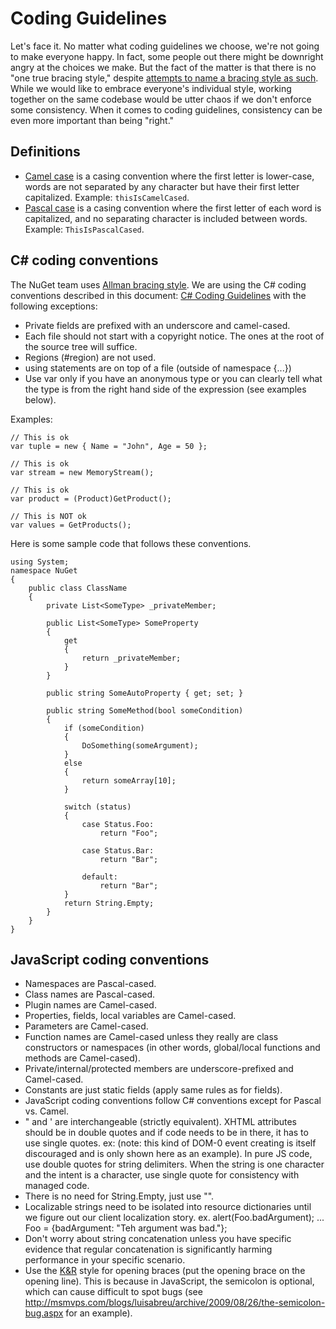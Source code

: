 ﻿# Coding Guidelines

Let's face it. No matter what coding guidelines we choose, we're not going to make everyone happy. 
In fact, some people out there might be downright angry at the choices we make. 
But the fact of the matter is that there is no "one true bracing style," despite 
<a title="The One True Bracing Style" href="http://en.wikipedia.org/wiki/Indent_style#Variant:_1TBS">attempts to name a bracing style as such</a>. 
While we would like to embrace everyone's individual style, working together on the same codebase would be utter chaos 
if we don't enforce some consistency. When it comes to coding guidelines, consistency can be even more important than 
being "right."

## Definitions

* <a href="http://en.wikipedia.org/wiki/CamelCase">Camel case</a> is a casing convention where the first letter is lower-case, words are not separated by any character but have their first letter capitalized. Example: <code>thisIsCamelCased</code>. 
* <a href="http://c2.com/cgi/wiki?PascalCase">Pascal case</a> is a casing convention where the first letter of each word is capitalized, and no separating character is included between words. Example: <code>ThisIsPascalCased</code>. 

## C# coding conventions

The NuGet team uses [Allman bracing style](http://en.wikipedia.org/wiki/Indent_style#Allman_style). 
We are using the C# coding conventions described in this document: <a href="http://blogs.msdn.com/brada/articles/361363.aspx">C# Coding Guidelines</a> with the following exceptions:

* Private fields are prefixed with an underscore and camel-cased. 
* Each file should not start with a copyright notice. The ones at the root of the source tree will suffice. 
* Regions (#region) are not used. 
* using statements are on top of a file (outside of namespace {...}) 
* Use var only if you have an anonymous type or you can clearly tell what the type is from the right hand side of the expression (see examples below). 

Examples:

    // This is ok
	var tuple = new { Name = "John", Age = 50 }; 

	// This is ok
	var stream = new MemoryStream();

	// This is ok
	var product = (Product)GetProduct();

	// This is NOT ok
	var values = GetProducts();

Here is some sample code that follows these conventions.

	using System;
	namespace NuGet
	{
		public class ClassName
		{
			private List<SomeType> _privateMember;

			public List<SomeType> SomeProperty
			{
				get
				{
					return _privateMember;
				}
			}

			public string SomeAutoProperty { get; set; }

			public string SomeMethod(bool someCondition)
			{
				if (someCondition)
				{
					DoSomething(someArgument);
				}
				else
				{
					return someArray[10];
				}

				switch (status)
				{
					case Status.Foo:
						return "Foo";

					case Status.Bar:
						return "Bar";

					default:
						return "Bar";
				}
				return String.Empty;
			}
		}
    }
		
## JavaScript coding conventions

* Namespaces are Pascal-cased. 
* Class names are Pascal-cased. 
* Plugin names are Camel-cased. 
* Properties, fields, local variables are Camel-cased. 
* Parameters are Camel-cased. 
* Function names are Camel-cased unless they really are class constructors or namespaces (in other words, global/local functions and methods are Camel-cased). 
* Private/internal/protected members are underscore-prefixed and Camel-cased. 
* Constants are just static fields (apply same rules as for fields). 
* JavaScript coding conventions follow C# conventions except for Pascal vs. Camel. 
* " and ' are interchangeable (strictly equivalent). XHTML attributes should be in double quotes and if code needs to be in there, it has to use single quotes. ex: (note: this kind of DOM-0 event creating is itself discouraged and is only shown here as an example). In pure JS code, use double quotes for string delimiters. When the string is one character and the intent is a character, use single quote for consistency with managed code. 
* There is no need for String.Empty, just use "". 
* Localizable strings need to be isolated into resource dictionaries until we figure out our client localization story. ex. alert(Foo.badArgument); ... Foo = {badArgument: "Teh argument was bad."}; 
* Don't worry about string concatenation unless you have specific evidence that regular concatenation is significantly harming performance in your specific scenario. 
* Use the <a href="http://en.wikipedia.org/wiki/Indent_style">K&R</a> style for opening braces (put the opening brace on the opening line). This is because in JavaScript, the semicolon is optional, which can cause difficult to spot bugs (see <a href="http://msmvps.com/blogs/luisabreu/archive/2009/08/26/the-semicolon-bug.aspx">http://msmvps.com/blogs/luisabreu/archive/2009/08/26/the-semicolon-bug.aspx</a> for an example). 
